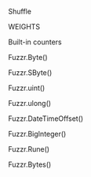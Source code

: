 Shuffle

WEIGHTS

Built-in counters

Fuzzr.Byte()

Fuzzr.SByte()

Fuzzr.uint()

Fuzzr.ulong()

Fuzzr.DateTimeOffset()

Fuzzr.BigInteger()

Fuzzr.Rune()

Fuzzr.Bytes()


